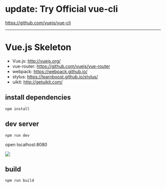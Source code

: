 # update: Try Official vue-cli
https://github.com/vuejs/vue-cli

------

# Vue.js Skeleton

- Vue.js: http://vuejs.org/
- vue-router: https://github.com/vuejs/vue-router
- webpack: https://webpack.github.io/
- stylus: https://learnboost.github.io/stylus/
- uikit: http://getuikit.com/

## install  dependencies

```
npm install
```

## dev server

```
npm run dev
```

open localhost:8080

![](http://i.imgur.com/VA7W3is.png)


## build

```
npm run build
```
